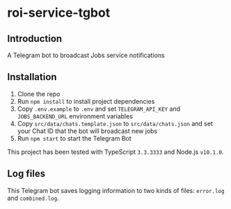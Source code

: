 # roi-service-tgbot

## Introduction

A Telegram bot to broadcast Jobs service notifications

## Installation

1. Clone the repo
2. Run `npm install` to install project dependencies
3. Copy `.env.example` to `.env` and set `TELEGRAM_API_KEY` and `JOBS_BACKEND_URL` environment variables
4. Copy `src/data/chats.template.json` to `src/data/chats.json` and set your Chat ID that the bot will broadcast new jobs
5. Run `npm start` to start the Telegram Bot

This project has been tested with TypeScript `3.3.3333` and Node.js `v10.1.0`.

## Log files

This Telegram bot saves logging information to two kinds of files: `error.log` and `combined.log`.
